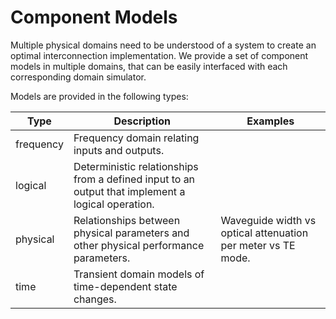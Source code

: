 # Component Models

Multiple physical domains need to be understood of a system to create an optimal interconnection implementation. We provide a set of component models in multiple domains, that can be easily interfaced with each corresponding domain simulator.

Models are provided in the following types:

| Type      | Description                                                                                      | Examples                                                     |
|-----------|--------------------------------------------------------------------------------------------------|--------------------------------------------------------------|
| frequency | Frequency domain relating inputs and outputs.                                                    |                                                              |
| logical   | Deterministic relationships from a defined input to an output that implement a logical operation. |                                                              |
| physical  | Relationships between physical parameters and other physical performance parameters.             | Waveguide width vs optical attenuation per meter vs TE mode. |
| time      | Transient domain models of time-dependent state changes.                                         |                                                              |
